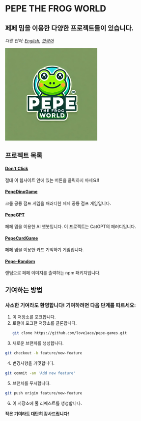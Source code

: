 # PEPE THE FROG WORLD

## 페페 밈을 이용한 다양한 프로젝트들이 있습니다.

_다른 언어: [English](README.md), [한국어](README.ko.md)_

<img src="pepe_img/img_5108/pepe5108.png" alt="Example Image" width="300" />

## 프로젝트 목록

#### [Don't Click](https://love1ace.github.io/pepe-world/projects/dontclick/index.html)
절대 이 웹사이트 안에 있는 버튼을 클릭하지 마세요!!

#### [PepeDinoGame](https://love1ace.github.io/pepe-world/projects/pepedinogame/dino.html)
크롬 공룡 점프 게임을 패러디한 페페 공룡 점프 게임입니다.

#### [PepeGPT](https://love1ace.github.io/pepe-world/projects/pepegpt/index.html)
페페 밈을 이용한 AI 챗봇입니다. 이 프로젝트는 CatGPT의 패러디입니다.

#### [PepeCardGame](https://love1ace.github.io/pepe-world/projects/PepeCardGame/MemoryCardGame.html)
페페 밈을 이용한 카드 기억하기 게임입니다.

#### [Pepe-Random](https://github.com/love1ace/npm-random-pepes)
랜덤으로 페페 이미지를 출력하는 npm 패키지입니다.

## 기여하는 방법

### 사소한 기여라도 환영합니다! 기여하려면 다음 단계를 따르세요:

1. 이 저장소를 포크합니다.
2. 로컬에 포크한 저장소를 클론합니다.
   ```bash
   git clone https://github.com/love1ace/pepe-games.git
   ```
3.	새로운 브랜치를 생성합니다.
   ```bash
 git checkout -b feature/new-feature
```

4.	변경사항을 커밋합니다.
   ```bash
  git commit -am 'Add new feature'
```

5.	브랜치를 푸시합니다.
   ```bash
 git push origin feature/new-feature
```

6.	이 저장소에 풀 리퀘스트를 생성합니다.


**작은 기여라도 대단히 감사드립니다!**


